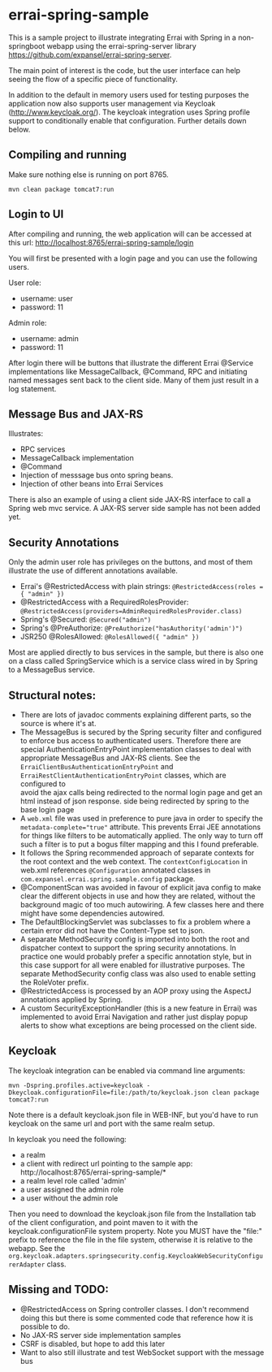 # errai-spring-sample

This is a sample project to illustrate integrating Errai with Spring in a non-springboot webapp using the errai-spring-server library <https://github.com/expansel/errai-spring-server>.

The main point of interest is the code, but the user interface can help seeing the flow of a specific piece of functionality.

In addition to the default in memory users used for testing purposes the application now also supports user management via Keycloak (<http://www.keycloak.org/>). The keycloak integration uses Spring profile support to conditionally enable that configuration. Further details down below.

## Compiling and running
Make sure nothing else is running on port 8765.

```shell
mvn clean package tomcat7:run
```
## Login to UI
After compiling and running, the web application will can be accessed at this url: <http://localhost:8765/errai-spring-sample/login>

You will first be presented with a login page and you can use the following users.

User role:
* username: user
* password: 11

Admin role:
* username: admin
* password: 11

After login there will be buttons that illustrate the different Errai @Service implementations like MessageCallback, @Command, RPC and initiating named messages sent back to the client side. Many of them just result in a log statement.

## Message Bus and JAX-RS
Illustrates:
*   RPC services
*   MessageCallback implementation
*   @Command
*   Injection of messsage bus onto spring beans.
*   Injection of other beans into Errai Services 

There is also an example of using a client side JAX-RS interface to call a Spring web mvc service. A JAX-RS server side sample has not been added yet. 

## Security Annotations
Only the admin user role has privileges on the buttons, and most of them illustrate the use of different annotations available.

*   Errai's @RestrictedAccess with plain strings: `@RestrictedAccess(roles = { "admin" })`
*   @RestrictedAccess with a RequiredRolesProvider: `@RestrictedAccess(providers=AdminRequiredRolesProvider.class)`
*   Spring's @Secured: `@Secured("admin")`
*   Spring's @PreAuthorize: `@PreAuthorize("hasAuthority('admin')")`
*   JSR250 @RolesAllowed: `@RolesAllowed({ "admin" })`

Most are applied directly to bus services in the sample, but there is also one on a class called SpringService which is a 
service class wired in by Spring to a MessageBus service.

## Structural notes:
*  There are lots of javadoc comments explaining different parts, so the source is where it's at.
*  The MessageBus is secured by the Spring security filter and configured to enforce bus access to authenticated users. Therefore 
   there are special AuthenticationEntryPoint implementation classes to deal with appropriate MessageBus and JAX-RS clients. See the 
   `ErraiClientBusAuthenticationEntryPoint` and `ErraiRestClientAuthenticationEntryPoint` classes, which are configured to  
   avoid the ajax calls being redirected to the normal login page and get an html instead of json response. 
   side being redirected by spring to the base login page
*  A `web.xml` file was used in preference to pure java in order to specify the `metadata-complete="true"` attribute. This 
   prevents Errai JEE annotations for things like filters to be automatically applied. The only way to turn off such a filter is to
   put a bogus filter mapping and this I found preferable.
*  It follows the Spring recommended approach of separate contexts for the root context and the web context. The 
   `contextConfigLocation` in web.xml references `@Configuration` annotated classes in 
   `com.expansel.errai.spring.sample.config` package.
*  @ComponentScan was avoided in favour of explicit java config to make clear the different objects in use and how they are related, 
   without the background magic of too much autowiring. A few classes here and there might have some dependencies autowired.
*  The DefaultBlockingServlet was subclasses to fix a problem where a certain error did not have the Content-Type set to json.
*  A separate MethodSecurity config is imported into both the root and dispatcher context to support the spring security annotations. 
   In practice one would probably prefer a specific annotation style, but in this case support for all were enabled for illustrative 
   purposes. The separate MethodSecurity config class was also used to enable setting the RoleVoter prefix. 
*  @RestrictedAccess is processed by an AOP proxy using the AspectJ annotations applied by Spring.
*  A custom SecurityExceptionHandler (this is a new feature in Errai) was implemented to avoid Errai Navigation and rather just
   display popup alerts to show what exceptions are being processed on the client side.

## Keycloak
The keycloak integration can be enabled via command line arguments:

```shell
mvn -Dspring.profiles.active=keycloak -Dkeycloak.configurationFile=file:/path/to/keycloak.json clean package tomcat7:run
```
Note there is a default keycloak.json file in WEB-INF, but you'd have to run keycloak on the same url and port with the same realm setup.

In keycloak you need the following:
* a realm 
* a client with redirect url pointing to the sample app: http://localhost:8765/errai-spring-sample/*
* a realm level role called 'admin'
* a user assigned the admin role
* a user without the admin role

Then you need to download the keycloak.json file from the Installation tab of the client configuration, and point maven to it with the keycloak.configurationFile system property. Note you MUST have the "file:" prefix to reference the file in the file system, otherwise it is relative to the webapp. See the `org.keycloak.adapters.springsecurity.config.KeycloakWebSecurityConfigurerAdapter` class.

## Missing and TODO:
*  @RestrictedAccess on Spring controller classes. I don't recommend doing this but there is some commented code that reference how 
   it is possible to do.
*  No JAX-RS server side implementation samples
*  CSRF is disabled, but hope to add this later
*  Want to also still illustrate and test WebSocket support with the message bus


